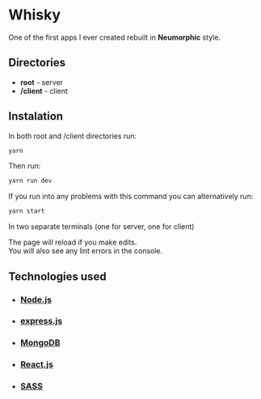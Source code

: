 # Whisky

One of the first apps I ever created rebuilt in **Neumorphic** style.

## Directories

- **root** - server
- **/client** - client

## Instalation

In both root and /client directories run:

```bash
yarn
```

Then run:

```bash
yarn run dev
```

If you run into any problems with this command you can alternatively run:

```bash
yarn start
```

In two separate terminals (one for server, one for client)

The page will reload if you make edits.<br />
You will also see any lint errors in the console.

## Technologies used

- ### [Node.js](https://nodejs.org/en/)
- ### [express.js](https://expressjs.com/)
- ### [MongoDB](https://www.mongodb.com/)
- ### [React.js](https://reactjs.org/)
- ### [SASS](https://sass-lang.com/)
